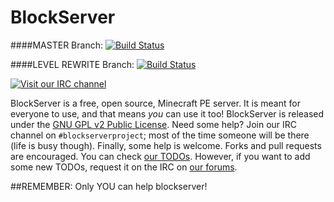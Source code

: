 BlockServer
===========
####MASTER Branch: [![Build Status](https://travis-ci.org/BlockServerProject/BlockServer.svg?branch=master)](https://travis-ci.org/BlockServerProject/BlockServer)

####LEVEL REWRITE Branch: [![Build Status](https://travis-ci.org/BlockServerProject/BlockServer.svg?branch=level-rewrite)](https://travis-ci.org/BlockServerProject/BlockServer)

[![Visit our IRC channel](https://kiwiirc.com/buttons/irc.freenode.net/blockserverproject.png)](https://kiwiirc.com/client/irc.freenode.net/?nick=beaconpe|?#blockserverproject,#beaconpe,#pocketbukkit)

BlockServer is a free, open source, Minecraft PE server. It is meant for everyone to use, and that means *you* can use it too! BlockServer is released under the [GNU GPL v2 Public License](http://www.gnu.org/licenses/gpl-2.0.txt). Need some help? Join our IRC channel on `#blockserverproject`; most of the time someone will be there (life is busy though). Finally, some help is welcome. Forks and pull requests are encouraged. You can check [our TODOs](https://github.com/BlockServerProject/BlockServer/issues?q=is%3Aopen+is%3Aissue+label%3ATODO). However, if you want to add some new TODOs, request it on the IRC on [our forums](http://beaconpe.net/forums).

##REMEMBER: Only YOU can help blockserver!
